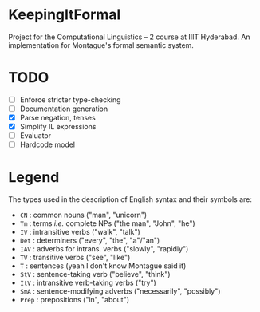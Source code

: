 # KeepingItFormal
Project for the Computational Linguistics – 2 course at IIIT Hyderabad. An implementation for Montague's formal semantic system.

# TODO
- [ ] Enforce stricter type-checking
- [ ] Documentation generation
- [x] Parse negation, tenses
- [X] Simplify IL expressions
- [ ] Evaluator
- [ ] Hardcode model

# Legend
The types used in the description of English syntax and their symbols are:

* `CN` : common nouns ("man", "unicorn")
* `Tm` : terms *i.e.* complete NPs ("the man", "John", "he")
* `IV` : intransitive verbs ("walk", "talk")
* `Det` : determiners ("every", "the", "a"/"an")
* `IAV` : adverbs for intrans. verbs ("slowly", "rapidly")
* `TV` : transitive verbs ("see", "like")
* `T` : sentences (yeah I don't know Montague said it)
* `StV` : sentence-taking verb ("believe", "think")
* `ItV` : intransitive verb-taking verbs ("try")
* `SmA` : sentence-modifying adverbs ("necessarily", "possibly")
* `Prep` : prepositions ("in", "about")
